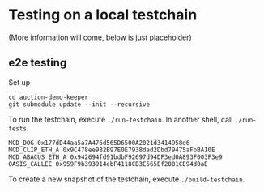 # Testing on a local testchain

(More information will come, below is just placeholder)

## e2e testing
Set up
```
cd auction-demo-keeper
git submodule update --init --recursive
```

To run the testchain, execute `./run-testchain`.
In another shell, call `./run-tests`.

```
MCD_DOG 0x177dD44aa5a7A476d565D6500A2021d3414958d6
MCD_CLIP_ETH_A 0x9C478ee982B97E0E7938dad2Dbd79475aFbBA10E
MCD_ABACUS_ETH_A 0x942694fd91bdbF92697d94DF3ed0A893F003F3e9
OASIS_CALLEE 0x959F9b393914ebF4118CB3E565Ef2001CE94d0aE
```

To create a new snapshot of the testchain, execute `./build-testchain`.




